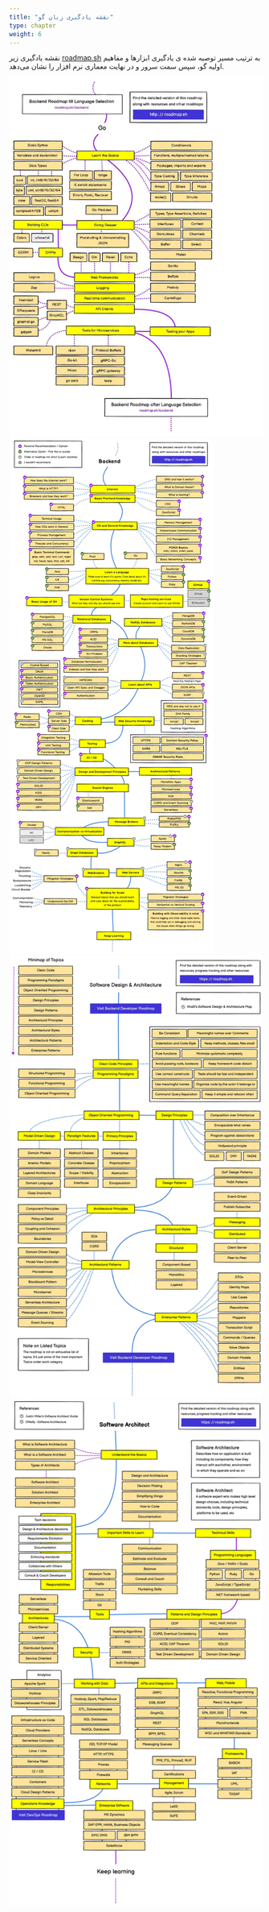 ```yaml
---
title: "نقشه یادگیری زبان گو"
type: chapter
weight: 6
---
```


نقشه یادگیری زیر [roadmap.sh](https://roadmap.sh/) به ترتیب مسیر توصیه شده ی یادگیری ابزارها و مفاهیم اولیه گو، سپس سمت سرور و در نهایت معماری نرم افزار را نشان می‌دهد.



 ![roadmap go](../assets/img/content/roadmap/go.jpg)
 ![roadmap backend](../assets/img/content/roadmap/backend.jpg)
 ![software design](../assets/img/content/roadmap/software-design.jpg)
 ![software architect](../assets/img/content/roadmap/software-architect.jpg)
